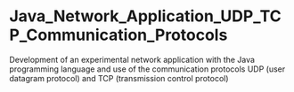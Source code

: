 # Java_Network_Application_UDP_TCP_Communication_Protocols
Development of an experimental network application with the Java programming language and use of the communication protocols UDP (user datagram protocol) and TCP (transmission control protocol) 
